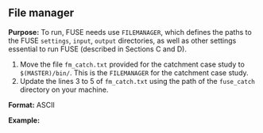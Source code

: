 ## File manager

**Purpose:** To run, FUSE needs use `FILEMANAGER`, which defines the paths to the FUSE `settings`, `input`, `output` directories, as well as other settings essential to run FUSE (described in Sections C and D).

1. Move the file `fm_catch.txt` provided for the catchment case study to `$(MASTER)/bin/`. This is the `FILEMANAGER` for the catchment case study.
1. Update the lines 3 to 5 of `fm_catch.txt` using the path of the `fuse_catch` directory on your machine.

**Format:** ASCII

**Example:**
